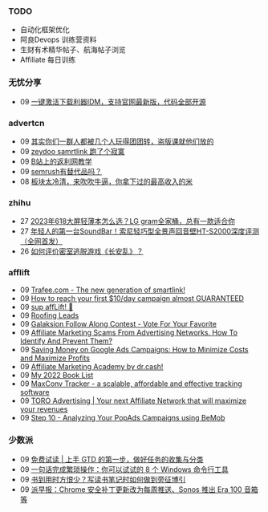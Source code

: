 ### TODO
-  自动化框架优化
-  阿良Devops 训练营资料
-  生财有术精华帖子、航海帖子浏览
-  Affiliate 每日训练

### 无忧分享
<!-- ruyo:START -->
-  09 [一键激活下载利器IDM，支持官网最新版，代码全部开源](https://51.ruyo.net/18451.html)<!-- ruyo:END -->

### advertcn
<!-- advertcn:START -->
-  09 [其实你们一群人都被几个人玩得团团转，盗版课就他们放的](https://www.advertcn.com/forum.php?mod=viewthread&tid=111558)
-  09 [zeydoo samrtlink 跑了个寂寞](https://www.advertcn.com/forum.php?mod=viewthread&tid=111551)
-  09 [B站上的返利网教学](https://www.advertcn.com/forum.php?mod=viewthread&tid=111545)
-  09 [semrush有替代品吗？](https://www.advertcn.com/forum.php?mod=viewthread&tid=111543)
-  08 [板块太冷清，来吹吹牛逼，你拿下过的最高收入的米](https://www.advertcn.com/forum.php?mod=viewthread&tid=111541)<!-- advertcn:END -->

### zhihu
<!-- zhihu:START -->
-  27 [2023年618大屏轻薄本怎么选？LG gram全家桶，总有一款适合你](http://zhuanlan.zhihu.com/p/632641888?utm_campaign=rss&utm_medium=rss&utm_source=rss&utm_content=title)
-  27 [年轻人的第一台SoundBar！索尼轻巧型全景声回音壁HT-S2000深度评测（全网首发）](http://zhuanlan.zhihu.com/p/630990296?utm_campaign=rss&utm_medium=rss&utm_source=rss&utm_content=title)
-  26 [如何评价密室逃脱游戏《长安乱》？](http://www.zhihu.com/question/563950552/answer/3045961312?utm_campaign=rss&utm_medium=rss&utm_source=rss&utm_content=title)<!-- zhihu:END -->

### afflift
<!-- afflift:START -->
-  09 [Trafee.com - The new generation of smartlink!](https://afflift.com/f/threads/trafee-com-the-new-generation-of-smartlink.6265/)
-  09 [How to reach your first $10/day campaign almost GUARANTEED](https://afflift.com/f/threads/how-to-reach-your-first-10-day-campaign-almost-guaranteed.7430/)
-  09 [sup affLift! 👋](https://afflift.com/f/threads/sup-afflift-%F0%9F%91%8B.11411/)
-  09 [Roofing Leads](https://afflift.com/f/threads/roofing-leads.11428/)
-  09 [Galaksion Follow Along Contest - Vote For Your Favorite](https://afflift.com/f/threads/galaksion-follow-along-contest-vote-for-your-favorite.11383/)
-  09 [Affiliate Marketing Scams From Advertising Networks. How To Identify And Prevent Them?](https://afflift.com/f/threads/affiliate-marketing-scams-from-advertising-networks-how-to-identify-and-prevent-them.11433/)
-  09 [Saving Money on Google Ads Campaigns: How to Minimize Costs and Maximize Profits](https://afflift.com/f/threads/saving-money-on-google-ads-campaigns-how-to-minimize-costs-and-maximize-profits.11432/)
-  09 [Affiliate Marketing Academy by dr.cash!](https://afflift.com/f/threads/affiliate-marketing-academy-by-dr-cash.9784/)
-  09 [My 2022 Book List](https://afflift.com/f/threads/my-2022-book-list.10359/)
-  09 [MaxConv Tracker - a scalable, affordable and effective tracking software](https://afflift.com/f/threads/maxconv-tracker-a-scalable-affordable-and-effective-tracking-software.9941/)
-  09 [TORO Advertising | Your next Affiliate Network that will maximize your revenues](https://afflift.com/f/threads/toro-advertising-your-next-affiliate-network-that-will-maximize-your-revenues.7746/)
-  09 [Step 10 - Analyzing Your PopAds Campaigns using BeMob](https://afflift.com/f/threads/step-10-analyzing-your-popads-campaigns-using-bemob.2947/)<!-- afflift:END -->

### 少数派
<!-- sspai:START -->
-  09 [免费试读 | 上手 GTD 的第一步，做好任务的收集与分类](https://sspai.com/post/79148)
-  09 [一句话完成繁琐操作：你可以试试的 8 个 Windows 命令行工具](https://sspai.com/post/81787)
-  09 [书到用时方恨少？写读书笔记时如何做到旁征博引](https://sspai.com/post/81889)
-  09 [派早报：Chrome 安全补丁更新改为每周推送、Sonos 推出 Era 100 音箱等](https://sspai.com/post/81895)<!-- sspai:END -->
